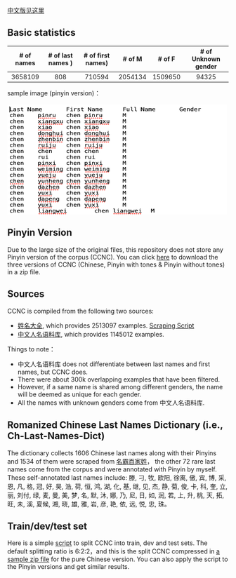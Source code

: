 [中文版见这里](https://github.com/jaaack-wang/ccnc/blob/main/README.md) 

## Basic statistics
| # of names | # of last names ) | # of first names)| # of M| # of F | # of Unknown gender|
| :---: | :---: | :---: | :---: | :---: | :---: |
| 3658109 | 808 | 710594 | 2054134 | 1509650 | 94325 |

sample image (pinyin version)：<br><br>
 <img align="center" width='500' height='250' src="https://github.com/jaaack-wang/ccnc/blob/main/sample_img_en.png">

## Pinyin Version
Due to the large size of the original files, this repository does not store any Pinyin version of the corpus (CCNC). You can click 
[here](https://drive.google.com/file/d/1Y7INZUv98JFuI09MleZcpiaxqiqTdlUN/view) to download the three versions of CCNC (Chinese, Pinyin with tones & Pinyin without tones) in a zip file. 


## Sources
CCNC is compiled from the following two sources:
 - [姓名大全](http://www.resgain.net/xmdq.html), which provides 2513097 examples. [ Scraping Script](https://github.com/jaaack-wang/ccnc/blob/main/Scripts/namescraping.py)
 - [中文人名语料库](https://github.com/wainshine/Chinese-Names-Corpus), which provides 1145012 examples.

Things to note：
- 中文人名语料库 does not differentiate between last names and first names, but CCNC does. 
- There were about 300k overlapping examples that have been filtered. 
- However, if a same name is shared among different genders, the name will be deemed as unique for each gender. 
- All the names with unknown genders come from 中文人名语料库. 

## Romanized Chinese Last Names Dictionary (i.e., Ch-Last-Names-Dict)
The dictionary collects 1606 Chinese last names along with their Pinyins and 1534 of them were scraped from [名霸百家姓](http://bjx.mingba.cn)，
the other 72 rare last names come from the corpus and were annotated with Pinyin by myself. These self-annotated last names include: 滕, 刁, 牧, 欧阳, 徐离, 傲, 宾, 博, 采, 恩, 凡, 格, 冠, 好, 昊, 浩, 荷, 恒, 鸿, 湖, 化, 基, 继, 见, 杰, 静, 菊, 俊, 卡, 科, 奎, 立, 丽, 刘付, 绿, 麦, 曼, 美, 梦, 名, 默, 沐, 娜, 乃, 尼, 日, 如, 润, 若, 上, 升, 桃, 天, 拓, 旺, 未, 溪, 夏候, 湘, 晓, 雄, 雅, 岩, 彦, 艳, 依, 远, 悦, 忠, 珠。
## Train/dev/test set
Here is a simple [script](https://github.com/jaaack-wang/ccnc/blob/main/Scripts/train_dev_test_split.ipynb) to split CCNC into train, dev and test sets. The default splitting ratio is 6:2:2，and this is the split CCNC compressed in [a sample zip file](https://drive.google.com/file/d/1z06MpC1Q0kKjVjCyUtmb2crpSsJ_Tjl4/view) for the pure Chinese version. You can also apply the script to the Pinyin versions and get similar results.  
